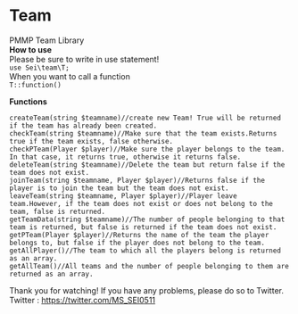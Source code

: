 # Team
PMMP Team Library  
**How to use**  
Please be sure to write in use statement!  
`use Sei\team\T;`  
When you want to call a function  
`T::function()`

**Functions**  

    createTeam(string $teamname)//create new Team! True will be returned if the team has already been created.
    checkTeam(string $teamname)//Make sure that the team exists.Returns true if the team exists, false otherwise.
    checkPTeam(Player $player)//Make sure the player belongs to the team. In that case, it returns true, otherwise it returns false.
    deleteTeam(string $teamname)//Delete the team but return false if the team does not exist.
    joinTeam(string $teamname, Player $player)//Returns false if the player is to join the team but the team does not exist.
    leaveTeam(string $teamname, Player $player)//Player leave team.However, if the team does not exist or does not belong to the team, false is returned.
    getTeamData(string $teamname)//The number of people belonging to that team is returned, but false is returned if the team does not exist.
    getPTeam(Player $player)//Returns the name of the team the player belongs to, but false if the player does not belong to the team.
    getAllPlayer()//The team to which all the players belong is returned as an array.
    getAllTeam()//All teams and the number of people belonging to them are returned as an array.


Thank you for watching! If you have any problems, please do so to Twitter.  
Twitter : <https://twitter.com/MS_SEI0511>
